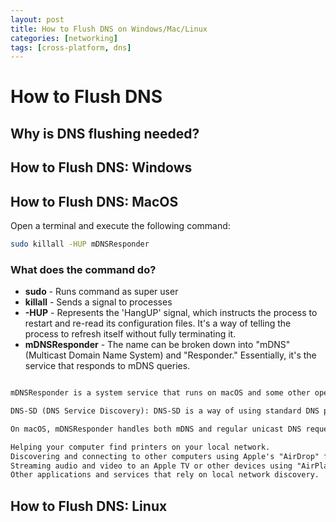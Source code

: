```yaml
---
layout: post
title: How to Flush DNS on Windows/Mac/Linux
categories: [networking]
tags: [cross-platform, dns]
---
```


# How to Flush DNS

## Why is DNS flushing needed?

## How to Flush DNS: Windows

## How to Flush DNS: MacOS
Open a terminal and execute the following command: 
```bash
sudo killall -HUP mDNSResponder
```
### What does the command do?
* **sudo** - Runs command as super user
* **killall** - Sends a signal to processes
* **-HUP** - Represents the 'HangUP' signal, which instructs the process to restart and re-read its configuration files. It's a way of telling the process to refresh itself without fully terminating it.
* **mDNSResponder** - The name can be broken down into "mDNS" (Multicast Domain Name System) and "Responder." Essentially, it's the service that responds to mDNS queries.  

```md

mDNSResponder is a system service that runs on macOS and some other operating systems. Its primary function is to facilitate the use of DNS-SD (DNS Service Discovery) and mDNS (Multicast Domain Name System) protocols.  

DNS-SD (DNS Service Discovery): DNS-SD is a way of using standard DNS programming interfaces, servers, and packet formats to browse the network for services. It's a way for devices and applications to advertise their services on a local network. When combined with mDNS, it allows for seamless service and device discovery without any centralized configuration or service.

On macOS, mDNSResponder handles both mDNS and regular unicast DNS requests. This service is essential for tasks like:  

Helping your computer find printers on your local network.
Discovering and connecting to other computers using Apple's "AirDrop" feature.
Streaming audio and video to an Apple TV or other devices using "AirPlay."
Other applications and services that rely on local network discovery.

```
## How to Flush DNS: Linux
